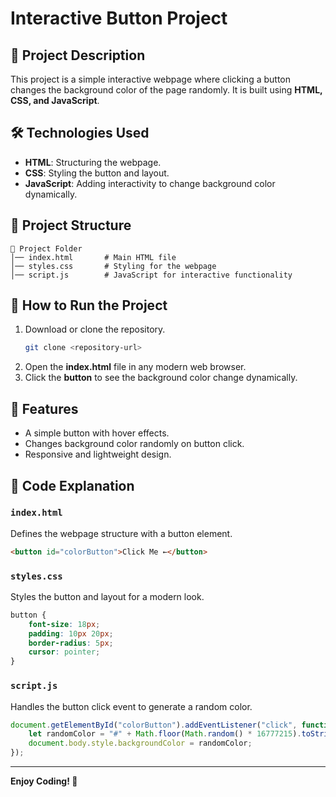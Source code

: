 # Interactive Button Project

## 📌 Project Description
This project is a simple interactive webpage where clicking a button changes the background color of the page randomly. It is built using **HTML, CSS, and JavaScript**.

## 🛠️ Technologies Used
- **HTML**: Structuring the webpage.
- **CSS**: Styling the button and layout.
- **JavaScript**: Adding interactivity to change background color dynamically.

## 📂 Project Structure
```
📁 Project Folder
│── index.html       # Main HTML file
│── styles.css       # Styling for the webpage
│── script.js        # JavaScript for interactive functionality
```

## 🚀 How to Run the Project
1. Download or clone the repository.
   ```bash
   git clone <repository-url>
   ```
2. Open the **index.html** file in any modern web browser.
3. Click the **button** to see the background color change dynamically.

## 🎯 Features
- A simple button with hover effects.
- Changes background color randomly on button click.
- Responsive and lightweight design.

## 📜 Code Explanation
### `index.html`
Defines the webpage structure with a button element.
```html
<button id="colorButton">Click Me ←</button>
```

### `styles.css`
Styles the button and layout for a modern look.
```css
button {
    font-size: 18px;
    padding: 10px 20px;
    border-radius: 5px;
    cursor: pointer;
}
```

### `script.js`
Handles the button click event to generate a random color.
```js
document.getElementById("colorButton").addEventListener("click", function () {
    let randomColor = "#" + Math.floor(Math.random() * 16777215).toString(16);
    document.body.style.backgroundColor = randomColor;
});
```
---
**Enjoy Coding! 🚀**
